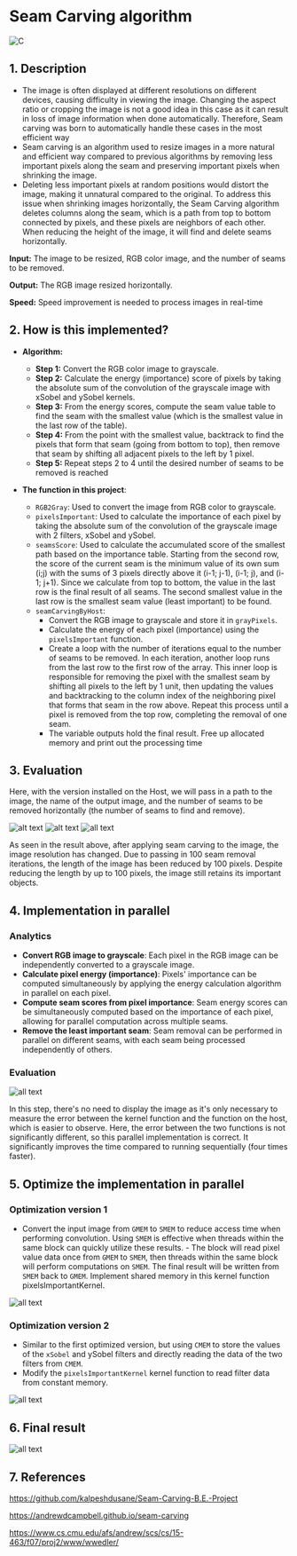 # Seam Carving algorithm

![C](https://img.shields.io/badge/c-%2300599C.svg?style=for-the-badge&logo=c&logoColor=white)

## 1. Description

- The image is often displayed at different resolutions on different devices, causing difficulty in viewing the image. Changing the aspect ratio or cropping the image is not a good idea in this case as it can result in loss of image information when done automatically. Therefore, Seam carving was born to automatically handle these cases in the most efficient way
- Seam carving is an algorithm used to resize images in a more natural and efficient way compared to previous algorithms by removing less important pixels along the seam and preserving important pixels when shrinking the image.
- Deleting less important pixels at random positions would distort the image, making it unnatural compared to the original. To address this issue when shrinking images horizontally, the Seam Carving algorithm deletes columns along the seam, which is a path from top to bottom connected by pixels, and these pixels are neighbors of each other. When reducing the height of the image, it will find and delete seams horizontally.

**Input:** The image to be resized, RGB color image, and the number of seams to be removed.

**Output:** The RGB image resized horizontally.

**Speed:** Speed improvement is needed to process images in real-time

## 2. How is this implemented?

- **Algorithm:**

  - **Step 1:** Convert the RGB color image to grayscale.
  - **Step 2:** Calculate the energy (importance) score of pixels by taking the absolute sum of the convolution of the grayscale image with xSobel and ySobel kernels.
  - **Step 3:** From the energy scores, compute the seam value table to find the seam with the smallest value (which is the smallest value in the last row of the table).
  - **Step 4:** From the point with the smallest value, backtrack to find the pixels that form that seam (going from bottom to top), then remove that seam by shifting all adjacent pixels to the left by 1 pixel.
  - **Step 5:** Repeat steps 2 to 4 until the desired number of seams to be removed is reached

- **The function in this project**:
  - `RGB2Gray`: Used to convert the image from RGB color to grayscale.
  - `pixelsImportant`: Used to calculate the importance of each pixel by taking the absolute sum of the convolution of the grayscale image with 2 filters, xSobel and ySobel.
  - `seamsScore`: Used to calculate the accumulated score of the smallest path based on the importance table. Starting from the second row, the score of the current seam is the minimum value of its own sum (i;j) with the sums of 3 pixels directly above it (i-1; j-1), (i-1; j), and (i-1; j+1). Since we calculate from top to bottom, the value in the last row is the final result of all seams. The second smallest value in the last row is the smallest seam value (least important) to be found.
  - `seamCarvingByHost`:
    - Convert the RGB image to grayscale and store it in `grayPixels`.
    - Calculate the energy of each pixel (importance) using the `pixelsImportant` function.
    - Create a loop with the number of iterations equal to the number of seams to be removed. In each iteration, another loop runs from the last row to the first row of the array. This inner loop is responsible for removing the pixel with the smallest seam by shifting all pixels to the left by 1 unit, then updating the values and backtracking to the column index of the neighboring pixel that forms that seam in the row above. Repeat this process until a pixel is removed from the top row, completing the removal of one seam.
    - The variable outputs hold the final result. Free up allocated memory and print out the processing time

## 3. Evaluation

Here, with the version installed on the Host, we will pass in a path to the image, the name of the output image, and the number of seams to be removed horizontally (the number of seams to find and remove).

![alt text](img/big.png)
![alt text](img/sequential.png)
![all text](img/small.png)

As seen in the result above, after applying seam carving to the image, the image resolution has changed. Due to passing in 100 seam removal iterations, the length of the image has been reduced by 100 pixels. Despite reducing the length by up to 100 pixels, the image still retains its important objects.

## 4. Implementation in parallel

### Analytics

- **Convert RGB image to grayscale**: Each pixel in the RGB image can be independently converted to a grayscale image.
- **Calculate pixel energy (importance)**: Pixels' importance can be computed simultaneously by applying the energy calculation algorithm in parallel on each pixel.
- **Compute seam scores from pixel importance**: Seam energy scores can be simultaneously computed based on the importance of each pixel, allowing for parallel computation across multiple seams.
- **Remove the least important seam**: Seam removal can be performed in parallel on different seams, with each seam being processed independently of others.

### Evaluation

![all text](img/parallel1.png)

In this step, there's no need to display the image as it's only necessary to measure the error between the kernel function and the function on the host, which is easier to observe. Here, the error between the two functions is not significantly different, so this parallel implementation is correct. It significantly improves the time compared to running sequentially (four times faster).

## 5. Optimize the implementation in parallel

### Optimization version 1

- Convert the input image from `GMEM` to `SMEM` to reduce access time when performing convolution. Using `SMEM` is effective when threads within the same block can quickly utilize these results. - The block will read pixel value data once from `GMEM` to `SMEM`, then threads within the same block will perform computations on `SMEM`. The final result will be written from `SMEM` back to `GMEM`. Implement shared memory in this kernel function pixelsImportantKernel.

![all text](img/parallel2.png)

### Optimization version 2

- Similar to the first optimized version, but using `CMEM` to store the values of the `xSobel` and ySobel filters and directly reading the data of the two filters from `CMEM`.
- Modify the `pixelsImportantKernel` kernel function to read filter data from constant memory.

![all text](img/parallel3.png)

## 6. Final result

![all text](img/result.png)

## 7. References

https://github.com/kalpeshdusane/Seam-Carving-B.E.-Project

https://andrewdcampbell.github.io/seam-carving

https://www.cs.cmu.edu/afs/andrew/scs/cs/15-463/f07/proj2/www/wwedler/
